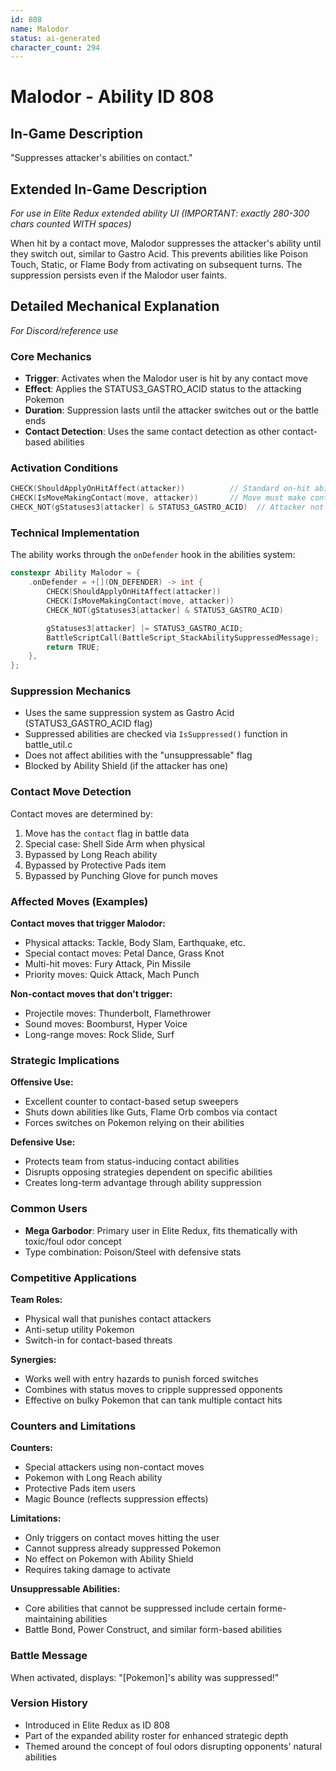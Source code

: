 ```yaml
---
id: 808
name: Malodor
status: ai-generated
character_count: 294
---
```


# Malodor - Ability ID 808

## In-Game Description
"Suppresses attacker's abilities on contact."

## Extended In-Game Description
*For use in Elite Redux extended ability UI (IMPORTANT: exactly 280-300 chars counted WITH spaces)*

When hit by a contact move, Malodor suppresses the attacker's ability until they switch out, similar to Gastro Acid. This prevents abilities like Poison Touch, Static, or Flame Body from activating on subsequent turns. The suppression persists even if the Malodor user faints.

## Detailed Mechanical Explanation
*For Discord/reference use*

### Core Mechanics
- **Trigger**: Activates when the Malodor user is hit by any contact move
- **Effect**: Applies the STATUS3_GASTRO_ACID status to the attacking Pokemon
- **Duration**: Suppression lasts until the attacker switches out or the battle ends
- **Contact Detection**: Uses the same contact detection as other contact-based abilities

### Activation Conditions
```cpp
CHECK(ShouldApplyOnHitAffect(attacker))          // Standard on-hit ability check
CHECK(IsMoveMakingContact(move, attacker))       // Move must make contact
CHECK_NOT(gStatuses3[attacker] & STATUS3_GASTRO_ACID)  // Attacker not already suppressed
```

### Technical Implementation
The ability works through the `onDefender` hook in the abilities system:

```cpp
constexpr Ability Malodor = {
    .onDefender = +[](ON_DEFENDER) -> int {
        CHECK(ShouldApplyOnHitAffect(attacker))
        CHECK(IsMoveMakingContact(move, attacker))
        CHECK_NOT(gStatuses3[attacker] & STATUS3_GASTRO_ACID)

        gStatuses3[attacker] |= STATUS3_GASTRO_ACID;
        BattleScriptCall(BattleScript_StackAbilitySuppressedMessage);
        return TRUE;
    },
};
```

### Suppression Mechanics
- Uses the same suppression system as Gastro Acid (STATUS3_GASTRO_ACID flag)
- Suppressed abilities are checked via `IsSuppressed()` function in battle_util.c
- Does not affect abilities with the "unsuppressable" flag
- Blocked by Ability Shield (if the attacker has one)

### Contact Move Detection
Contact moves are determined by:
1. Move has the `contact` flag in battle data
2. Special case: Shell Side Arm when physical
3. Bypassed by Long Reach ability
4. Bypassed by Protective Pads item
5. Bypassed by Punching Glove for punch moves

### Affected Moves (Examples)
**Contact moves that trigger Malodor:**
- Physical attacks: Tackle, Body Slam, Earthquake, etc.
- Special contact moves: Petal Dance, Grass Knot
- Multi-hit moves: Fury Attack, Pin Missile
- Priority moves: Quick Attack, Mach Punch

**Non-contact moves that don't trigger:**
- Projectile moves: Thunderbolt, Flamethrower
- Sound moves: Boomburst, Hyper Voice
- Long-range moves: Rock Slide, Surf

### Strategic Implications
**Offensive Use:**
- Excellent counter to contact-based setup sweepers
- Shuts down abilities like Guts, Flame Orb combos via contact
- Forces switches on Pokemon relying on their abilities

**Defensive Use:**
- Protects team from status-inducing contact abilities
- Disrupts opposing strategies dependent on specific abilities
- Creates long-term advantage through ability suppression

### Common Users
- **Mega Garbodor**: Primary user in Elite Redux, fits thematically with toxic/foul odor concept
- Type combination: Poison/Steel with defensive stats

### Competitive Applications
**Team Roles:**
- Physical wall that punishes contact attackers
- Anti-setup utility Pokemon
- Switch-in for contact-based threats

**Synergies:**
- Works well with entry hazards to punish forced switches
- Combines with status moves to cripple suppressed opponents
- Effective on bulky Pokemon that can tank multiple contact hits

### Counters and Limitations
**Counters:**
- Special attackers using non-contact moves
- Pokemon with Long Reach ability
- Protective Pads item users
- Magic Bounce (reflects suppression effects)

**Limitations:**
- Only triggers on contact moves hitting the user
- Cannot suppress already suppressed Pokemon
- No effect on Pokemon with Ability Shield
- Requires taking damage to activate

**Unsuppressable Abilities:**
- Core abilities that cannot be suppressed include certain forme-maintaining abilities
- Battle Bond, Power Construct, and similar form-based abilities

### Battle Message
When activated, displays: "[Pokemon]'s ability was suppressed!"

### Version History
- Introduced in Elite Redux as ID 808
- Part of the expanded ability roster for enhanced strategic depth
- Themed around the concept of foul odors disrupting opponents' natural abilities